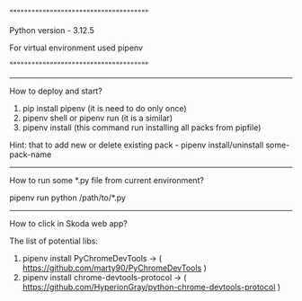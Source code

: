 """"""""""""""""""""""""""""""""""""""

Python version - 3.12.5

For virtual environment used pipenv

""""""""""""""""""""""""""""""""""""""

______________________________________
How to deploy and start?

1. pip install pipenv (it is need to do only once)
2. pipenv shell or pipenv run (it is a similar)
3. pipenv install (this command run installing all packs from pipfile)

Hint: that to add new or delete existing pack - pipenv install/uninstall some-pack-name

______________________________________
How to run some *.py file from current environment? 

pipenv run python /path/to/*.py


______________________________________
How to click in Skoda web app?

The list of potential libs:
1. pipenv install PyChromeDevTools            ->   ( https://github.com/marty90/PyChromeDevTools )
2. pipenv install chrome-devtools-protocol    ->   ( https://github.com/HyperionGray/python-chrome-devtools-protocol )

